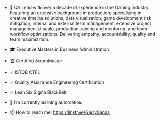 - 👋 QA Lead with over a decade of experience in the Gaming Industry. Featuring an extensive background in production; specializing in creative timeline solutions, data visualization, game development risk mitigation, internal and external team management, extensive project management at scale, production training and mentoring, and team workflow optimizations. Delivering empathy, accountability, quality and team maximization.

- 🎓 Executive Masters in Business Administration
- 🏆 Certified ScrumMaster
- ✅ ISTQB CTFL
- ✅ Quality Assurance Engineering Certification
- ✅ Lean Six Sigma BlackBelt
- 🌱 I’m currently learning automation.
- 📫 How to reach me: https://linktr.ee/GarrySands

<!---
TigerMatahari/TigerMatahari is a ✨ special ✨ repository because its `README.md` (this file) appears on your GitHub profile.
You can click the Preview link to take a look at your changes.
--->
